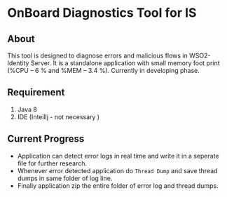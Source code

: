 # OnBoard Diagnostics Tool for IS

## About

This tool is designed to diagnose errors and malicious flows in WSO2-Identity Server. It is a standalone application with small memory foot print (%CPU – 6 % and %MEM – 3.4 %). Currently in developing phase.

## Requirement

1. Java 8
2. IDE (Inteillj - not necessary )

## Current Progress

- Application can detect error logs in real time and write it in a seperate file for further research.
- Whenever error detected application do `Thread Dump` and save thread dumps in same folder of log line.
- Finally application zip the entire folder of error log and thread dumps.

